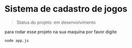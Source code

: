  <h1>Sistema de cadastro de jogos</h1>

 >Status do projeto: em desenvolvimento
>
para rodar esse projeto na sua maquina por favor digite 

```
node app.js
```
